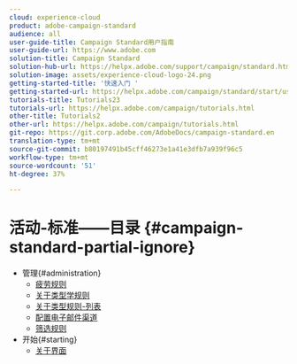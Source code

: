 ```yaml
---
cloud: experience-cloud
product: adobe-campaign-standard
audience: all
user-guide-title: Campaign Standard用户指南
user-guide-url: https://www.adobe.com
solution-title: Campaign Standard
solution-hub-url: https://helpx.adobe.com/support/campaign/standard.html
solution-image: assets/experience-cloud-logo-24.png
getting-started-title: '快速入门 '
getting-started-url: https://helpx.adobe.com/campaign/standard/start/user-guide.html
tutorials-title: Tutorials23
tutorials-url: https://helpx.adobe.com/campaign/tutorials.html
other-title: Tutorials2
other-url: https://helpx.adobe.com/campaign/tutorials.html
git-repo: https://git.corp.adobe.com/AdobeDocs/campaign-standard.en
translation-type: tm+mt
source-git-commit: b80197491b45cff46273e1a41e3dfb7a939f96c5
workflow-type: tm+mt
source-wordcount: '51'
ht-degree: 37%

---
```



# 活动-标准——目录 {#campaign-standard-partial-ignore}

+ 管理{#administration}
   + [疲劳规则](sending/using/fatigue-rules.md)
   + [关于类型学规则](sending/using/about-typology-rules.md)
   + [关于类型规则-列表](sending/using/about-typology-rules.md#typology-rules)
   + [配置电子邮件渠道](administration/using/configuring-email-channel.md)
   + [筛选规则](sending/using/filtering-rules.md)
+ 开始{#starting}
   + [关于界面](start/using/about-the-interface.md)
